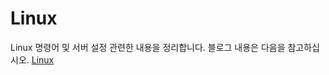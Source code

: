 # Linux
Linux 명령어 및 서버 설정 관련한 내용을 정리합니다.
블로그 내용은 다음을 참고하십시오. [Linux](https://kaejong.tistory.com/category/Dev%20%26%20System/Linux)





